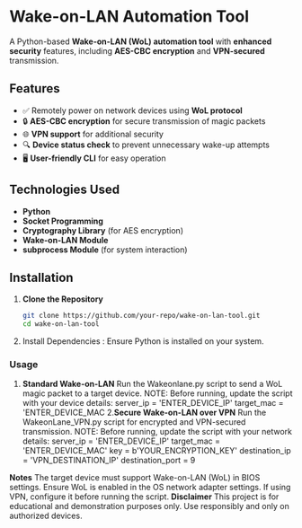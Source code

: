 # Wake-on-LAN Automation Tool

A Python-based **Wake-on-LAN (WoL) automation tool** with **enhanced security** features, including **AES-CBC encryption** and **VPN-secured** transmission.

## Features
- ✅ Remotely power on network devices using **WoL protocol**
- 🔒 **AES-CBC encryption** for secure transmission of magic packets
- 🌐 **VPN support** for additional security
- 🔍 **Device status check** to prevent unnecessary wake-up attempts
- 🖥️ **User-friendly CLI** for easy operation

## Technologies Used
- **Python**
- **Socket Programming**
- **Cryptography Library** (for AES encryption)
- **Wake-on-LAN Module**
- **subprocess Module** (for system interaction)

## Installation
1. **Clone the Repository**  
   ```bash
   git clone https://github.com/your-repo/wake-on-lan-tool.git
   cd wake-on-lan-tool
2. Install Dependencies : Ensure Python is installed on your system.
   
### Usage
1. **Standard Wake-on-LAN**
Run the Wakeonlane.py script to send a WoL magic packet to a target device.
NOTE: Before running, update the script with your device details:
server_ip = 'ENTER_DEVICE_IP'
target_mac = 'ENTER_DEVICE_MAC
2.**Secure Wake-on-LAN over VPN**
Run the WakeonLane_VPN.py script for encrypted and VPN-secured transmission.
NOTE: Before running, update the script with your network details:
server_ip = 'ENTER_DEVICE_IP'
target_mac = 'ENTER_DEVICE_MAC'
key = b'YOUR_ENCRYPTION_KEY'
destination_ip = 'VPN_DESTINATION_IP'
destination_port = 9

**Notes**
The target device must support Wake-on-LAN (WoL) in BIOS settings.
Ensure WoL is enabled in the OS network adapter settings.
If using VPN, configure it before running the script.
**Disclaimer**
This project is for educational and demonstration purposes only.
Use responsibly and only on authorized devices.

